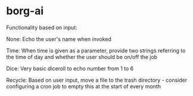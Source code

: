 # borg-ai

Functionality based on input:

None:
Echo the user's name when invoked

Time:
When time is given as a parameter, provide two strings referring to the time of day and whether the user should be on/off the job

Dice:
Very basic diceroll to echo number from 1 to 6

Recycle:
Based on user input, move a file to the trash directory - consider configuring a cron job to empty this at the start of every month
